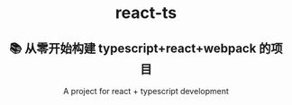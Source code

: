 <div align="center">

# react-ts

## :books: 从零开始构建 typescript+react+webpack 的项目

A project for react + typescript development

</div>

